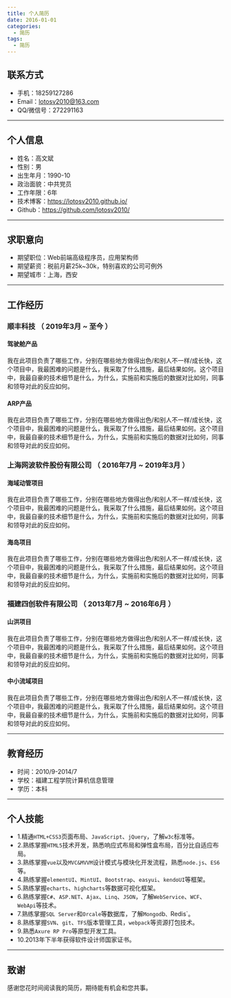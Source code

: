 ```yaml
---
title: 个人简历
date: 2016-01-01
categories:
  - 简历
tags: 
  - 简历
---
```


## 联系方式
- 手机：18259127286
- Email：lotosv2010@163.com
- QQ/微信号：272291163

---

## 个人信息

- 姓名：高文斌
- 性别：男
- 出生年月：1990-10
- 政治面貌：中共党员
- 工作年限：6年
- 技术博客：https://lotosv2010.github.io/ 
- Github：https://github.com/lotosv2010/

---

## 求职意向

 - 期望职位：Web前端高级程序员，应用架构师
 - 期望薪资：税前月薪25k~30k，特别喜欢的公司可例外
 - 期望城市：上海，西安

---

## 工作经历

### 顺丰科技 （ 2019年3月 ~ 至今 ）

#### **驾驶舱产品** 
我在此项目负责了哪些工作，分别在哪些地方做得出色/和别人不一样/成长快，这个项目中，我最困难的问题是什么，我采取了什么措施，最后结果如何。这个项目中，我最自豪的技术细节是什么，为什么，实施前和实施后的数据对比如何，同事和领导对此的反应如何。


#### **ARP产品** 
我在此项目负责了哪些工作，分别在哪些地方做得出色/和别人不一样/成长快，这个项目中，我最困难的问题是什么，我采取了什么措施，最后结果如何。这个项目中，我最自豪的技术细节是什么，为什么，实施前和实施后的数据对比如何，同事和领导对此的反应如何。


 
### 上海网波软件股份有限公司 （ 2016年7月 ~ 2019年3月 ）

#### **海域动管项目** 
我在此项目负责了哪些工作，分别在哪些地方做得出色/和别人不一样/成长快，这个项目中，我最困难的问题是什么，我采取了什么措施，最后结果如何。这个项目中，我最自豪的技术细节是什么，为什么，实施前和实施后的数据对比如何，同事和领导对此的反应如何。


#### **海岛项目** 
我在此项目负责了哪些工作，分别在哪些地方做得出色/和别人不一样/成长快，这个项目中，我最困难的问题是什么，我采取了什么措施，最后结果如何。这个项目中，我最自豪的技术细节是什么，为什么，实施前和实施后的数据对比如何，同事和领导对此的反应如何。



### 福建四创软件有限公司 （ 2013年7月 ~ 2016年6月 ）

#### **山洪项目** 
我在此项目负责了哪些工作，分别在哪些地方做得出色/和别人不一样/成长快，这个项目中，我最困难的问题是什么，我采取了什么措施，最后结果如何。这个项目中，我最自豪的技术细节是什么，为什么，实施前和实施后的数据对比如何，同事和领导对此的反应如何。


#### **中小流域项目** 
我在此项目负责了哪些工作，分别在哪些地方做得出色/和别人不一样/成长快，这个项目中，我最困难的问题是什么，我采取了什么措施，最后结果如何。这个项目中，我最自豪的技术细节是什么，为什么，实施前和实施后的数据对比如何，同事和领导对此的反应如何。


---

## 教育经历
- 时间：2010/9-2014/7
- 学校：福建工程学院计算机信息管理
- 学历：本科

---

## 个人技能

- 1.精通`HTML+CSS3`页面布局、`JavaScript`、`jQuery`，了解`w3c`标准等。 
- 2.熟练掌握`HTML5`技术开发，熟悉响应式布局和弹性盒布局，百分比自适应布局。 
- 3.熟练掌握`vue`以及`MVC&MVVM`设计模式与模块化开发流程，熟悉`node.js`、`ES6`等。 
- 4.熟练掌握`elementUI`、`MintUI`、`Bootstrap`、`easyui`、`kendoUI`等框架。 
- 5.熟练掌握`echarts`、`highcharts`等数据可视化框架。 
- 6.熟练掌握`C#`、`ASP.NET`、`Ajax`、`Linq`、`JSON`，了解`WebService`、`WCF`、`WebApi`等技术。 
- 7.熟练掌握`SQL Server`和`Orcale`等数据库，了解`Mongod`b`、`Redis`。 
- 8.熟练掌握`SVN`、`git`、`TFS`版本管理工具，`webpack`等资源打包技术。 
- 9.熟悉`Axure RP Pro`等原型开发工具。 
- 10.2013年下半年获得软件设计师国家证书。

---

## 致谢
感谢您花时间阅读我的简历，期待能有机会和您共事。
